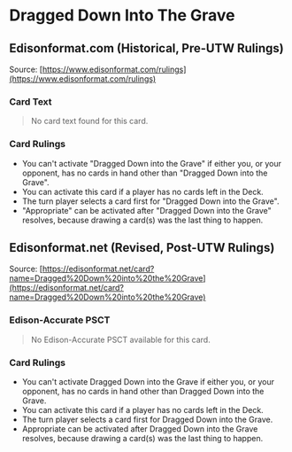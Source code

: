 # Dragged Down Into The Grave

## Edisonformat.com (Historical, Pre-UTW Rulings)

Source: [https://www.edisonformat.com/rulings](https://www.edisonformat.com/rulings)

### Card Text

> No card text found for this card.

### Card Rulings

*   You can't activate "Dragged Down into the Grave" if either you, or your opponent, has no cards in hand other than "Dragged Down into the Grave".
*   You can activate this card if a player has no cards left in the Deck.
*   The turn player selects a card first for "Dragged Down into the Grave".
*   "Appropriate" can be activated after "Dragged Down into the Grave" resolves, because drawing a card(s) was the last thing to happen.

## Edisonformat.net (Revised, Post-UTW Rulings)

Source: [https://edisonformat.net/card?name=Dragged%20Down%20into%20the%20Grave](https://edisonformat.net/card?name=Dragged%20Down%20into%20the%20Grave)

### Edison-Accurate PSCT

> No Edison-Accurate PSCT available for this card.

### Card Rulings

*   You can't activate Dragged Down into the Grave if either you, or your opponent, has no cards in hand other than Dragged Down into the Grave.
*   You can activate this card if a player has no cards left in the Deck.
*   The turn player selects a card first for Dragged Down into the Grave.
*   Appropriate can be activated after Dragged Down into the Grave resolves, because drawing a card(s) was the last thing to happen.
            